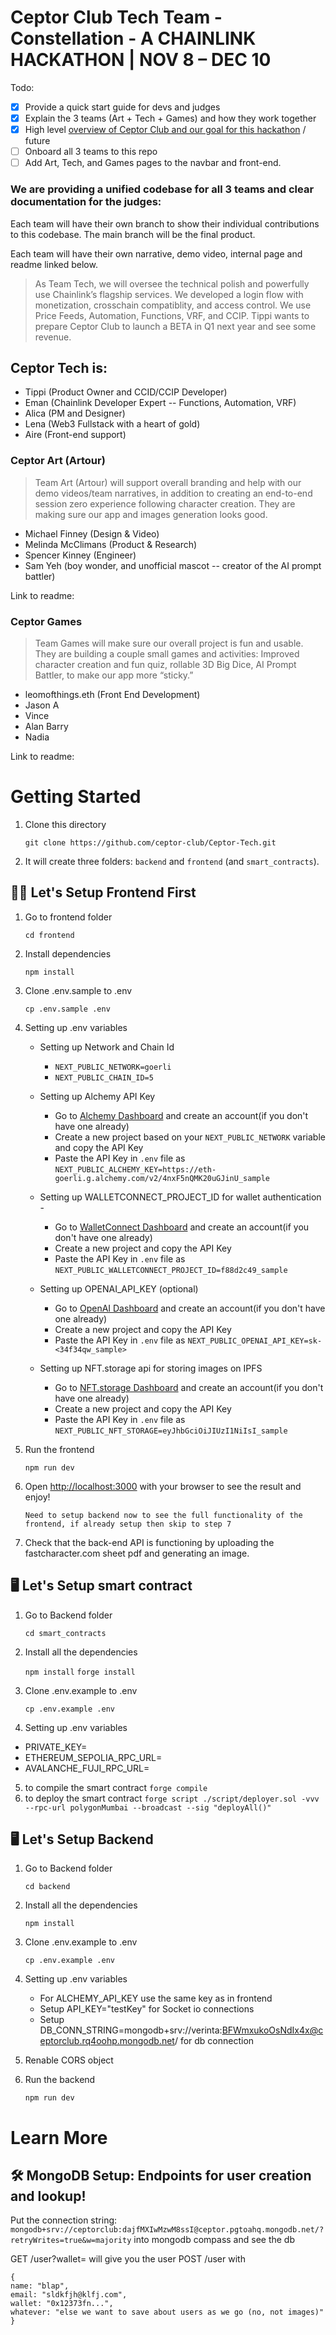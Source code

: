 # Ceptor Club Tech Team - Constellation - A CHAINLINK HACKATHON | NOV 8 – DEC 10

Todo:
- [x] Provide a quick start guide for devs and judges
- [x] Explain the 3 teams (Art + Tech + Games) and how they work together
- [x] High level [overview of Ceptor Club and our goal for this hackathon](https://docs.google.com/document/d/1tzb8Nj6E7Tyr8YrIWLrJBskozBuCecXe3IotgcpygKo/edit?usp=sharing) / future
- [ ] Onboard all 3 teams to this repo
- [ ] Add Art, Tech, and Games pages to the navbar and front-end.

### We are providing a unified codebase for all 3 teams and clear documentation for the judges:

Each team will have their own branch to show their individual contributions to this codebase. The main branch will be the final product.

Each team will have their own narrative, demo video, internal page and readme linked below.

> As Team Tech, we will oversee the technical polish and powerfully use Chainlink’s flagship services.  We developed a login flow with monetization, crosschain compatiblity, and access control.  We use Price Feeds, Automation, Functions, VRF, and CCIP.  Tippi wants to prepare Ceptor Club to launch a BETA in Q1 next year and see some revenue.  

## Ceptor Tech is:

- Tippi (Product Owner and CCID/CCIP Developer)
- Eman (Chainlink Developer Expert -- Functions, Automation, VRF)
- Alica (PM and Designer)
- Lena (Web3 Fullstack with a heart of gold)
- Aire (Front-end support)

### Ceptor Art (Artour)

> Team Art (Artour) will support overall branding and help with our demo videos/team narratives, in addition to creating an end-to-end session zero experience following character creation. They are making sure our app and images generation looks good.

- Michael Finney (Design & Video)
- Melinda McClimans (Product & Research)
- Spencer Kinney (Engineer)
- Sam Yeh (boy wonder, and unofficial mascot -- creator of the AI prompt battler)

Link to readme:

### Ceptor Games

> Team Games will make sure our overall project is fun and usable.  They are building a couple small games and activities: Improved character creation and fun quiz, rollable 3D Big Dice, AI Prompt Battler, to make our app more “sticky.”

- leomofthings.eth (Front End Development)
- Jason A
- Vince
- Alan Barry
- Nadia

Link to readme:

# Getting Started 

1. Clone this directory

   `git clone https://github.com/ceptor-club/Ceptor-Tech.git`

2. It will create three folders: `backend` and `frontend` (and `smart_contracts`).

## 🧑‍💻 Let's Setup Frontend First 

1. Go to frontend folder

   `cd frontend`

2. Install dependencies

   `npm install`

3. Clone .env.sample to .env

   `cp .env.sample .env`

4. Setting up .env variables 

   - Setting up Network and Chain Id
      
     - `NEXT_PUBLIC_NETWORK=goerli`
     - `NEXT_PUBLIC_CHAIN_ID=5`

   - Setting up Alchemy API Key

     - Go to [Alchemy Dashboard](https://dashboard.alchemy.com/) and create an account(if you don't have one already)
     - Create a new project based on your `NEXT_PUBLIC_NETWORK` variable and copy the API Key
     - Paste the API Key in `.env` file as `NEXT_PUBLIC_ALCHEMY_KEY=https://eth-goerli.g.alchemy.com/v2/4nxF5nQMK20uGJinU_sample`

   - Setting up WALLETCONNECT_PROJECT_ID for wallet authentication -

     - Go to [WalletConnect Dashboard](https://cloud.walletconnect.com/app) and create an account(if you don't have one already)
     - Create a new project and copy the API Key
     - Paste the API Key in `.env` file as `NEXT_PUBLIC_WALLETCONNECT_PROJECT_ID=f88d2c49_sample`
     
   - Setting up OPENAI_API_KEY (optional)

     - Go to [OpenAI Dashboard](https://platform.openai.com/account/api-keys) and create an account(if you don't have one already)
     - Create a new project and copy the API Key
     - Paste the API Key in `.env` file as `NEXT_PUBLIC_OPENAI_API_KEY=sk-<34f34qw_sample>`

   - Setting up NFT.storage api for storing images on IPFS

     - Go to [NFT.storage Dashboard](https://nft.storage/) and create an account(if you don't have one already)
     - Create a new project and copy the API Key
     - Paste the API Key in `.env` file as `NEXT_PUBLIC_NFT_STORAGE=eyJhbGciOiJIUzI1NiIsI_sample`

5. Run the frontend
   
      `npm run dev`

6. Open [http://localhost:3000](http://localhost:3000) with your browser to see the result and enjoy!

    `Need to setup backend now to see the full functionality of the frontend, if already setup then skip to step 7`

7. Check that the back-end API is functioning by uploading the fastcharacter.com sheet pdf and generating an image.


## 🖥️ Let's Setup smart contract 

1. Go to Backend folder

   `cd smart_contracts`

2. Install all the dependencies

   `npm install`
   `forge install`

3. Clone .env.example to .env

   `cp .env.example .env`

4. Setting up .env variables
 
  - PRIVATE_KEY=
- ETHEREUM_SEPOLIA_RPC_URL= 
 - AVALANCHE_FUJI_RPC_URL= 

5. to compile the smart contract
 `forge compile`
6. to deploy the smart contract
 `forge script ./script/deployer.sol -vvv --rpc-url polygonMumbai --broadcast --sig "deployAll()" `

## 🖥️ Let's Setup Backend

1. Go to Backend folder

   `cd backend`

2. Install all the dependencies

   `npm install`

3. Clone .env.example to .env

   `cp .env.example .env`

4. Setting up .env variables
 
   - For ALCHEMY_API_KEY use the same key as in frontend
   - Setup API_KEY="testKey" for Socket io connections
   - Setup DB_CONN_STRING=mongodb+srv://verinta:BFWmxukoOsNdIx4x@ceptorclub.rq4oohp.mongodb.net/ for db connection

5. Renable CORS object 

6. Run the backend

   `npm run dev`

# Learn More 

## **🛠️ MongoDB Setup: Endpoints for user creation and lookup!**

Put the connection string: `mongodb+srv://ceptorclub:dajfMXIwMzwM8ssI@ceptor.pgtoahq.mongodb.net/?retryWrites=true&w=majority` into mongodb compass and see the db

GET /user?wallet=<wallet0x> will give you the user
POST /user with

```
{
name: "blap",
email: "sldkfjh@klfj.com",
wallet: "0x12373fn...",
whatever: "else we want to save about users as we go (no, not images)"
}
```
